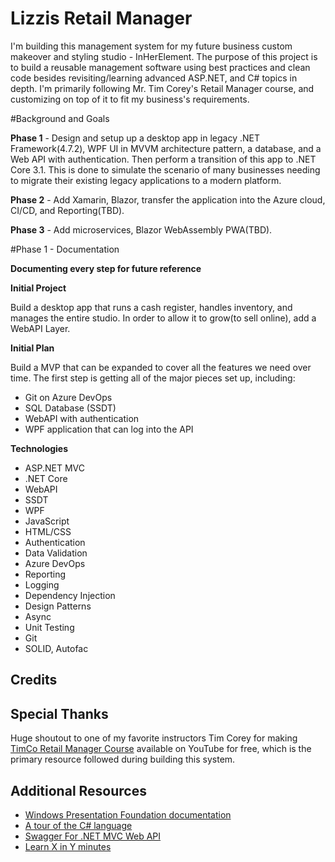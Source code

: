 # Lizzis Retail Manager


I'm building this management system for my future business custom makeover and styling studio - InHerElement. The purpose of this project is to build a reusable management software using best practices and clean code besides revisiting/learning advanced ASP.NET, and C# topics in depth. I'm primarily following Mr. Tim Corey's Retail Manager course, and customizing on top of it to fit my business's requirements.


#Background and Goals


**Phase 1** - Design and setup up a desktop app in legacy .NET Framework(4.7.2), WPF UI in MVVM architecture pattern, a database, and a Web API with authentication. Then perform a transition of this app to .NET Core 3.1. This is done to simulate the scenario of many businesses needing to migrate their existing legacy applications to a modern platform.    


**Phase 2** - Add Xamarin, Blazor, transfer the application into the Azure cloud, CI/CD, and Reporting(TBD).

**Phase 3** - Add microservices, Blazor WebAssembly PWA(TBD).


#Phase 1 - Documentation


**Documenting every step for future reference**


**Initial Project**


Build a desktop app that runs a cash register, handles inventory, and manages the entire studio. In order to allow it to grow(to sell online), add a WebAPI Layer. 


**Initial Plan**


Build a MVP that can be expanded to cover all the features we need over time. The first step is getting all of the major pieces set up, including:
- Git on Azure DevOps
- SQL Database (SSDT)
- WebAPI with authentication
- WPF application that can log into the API


**Technologies**


- ASP.NET MVC
- .NET Core
- WebAPI
- SSDT
- WPF
- JavaScript
- HTML/CSS
- Authentication
- Data Validation
- Azure DevOps
- Reporting
- Logging
- Dependency Injection
- Design Patterns
- Async
- Unit Testing
- Git
- SOLID, Autofac





## Credits


## Special Thanks


Huge shoutout to one of my favorite instructors Tim Corey for making [TimCo Retail Manager Course](https://www.youtube.com/playlist?list=PLLWMQd6PeGY0bEMxObA6dtYXuJOGfxSPx) available on YouTube for free, which is the primary resource followed during building this system. 


## Additional Resources
- [Windows Presentation Foundation documentation](https://learn.microsoft.com/en-us/dotnet/desktop/wpf/?view=netdesktop-7.0&WT.mc_id=dotnet-35129-website)
- [A tour of the C# language](https://learn.microsoft.com/en-us/dotnet/csharp/tour-of-csharp/)
- [Swagger For .NET MVC Web API]()
- [Learn X in Y minutes](https://learnxinyminutes.com/docs/csharp/)
